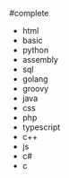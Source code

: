 #complete
- html
 - basic
 - python
 - assembly
 - sql
 - golang
 - groovy
 - java
 - css
 - php
 - typescript
 - c++
 - js
 - c#
 - c
